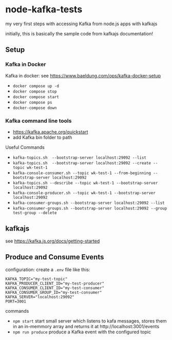 # node-kafka-tests

my very first steps with accessing Kafka from node.js apps with kafkajs

initially, this is basically the sample code from kafkajs documentation!

## Setup


### Kafka in Docker

Kafka in docker: see https://www.baeldung.com/ops/kafka-docker-setup

- `docker compose up -d`
- `docker compose stop`
- `docker compose start`
- `docker compose ps`
- `docker-compose down`

### Kafka command line tools


- https://kafka.apache.org/quickstart 
- add Kafka bin folder to path

Useful Commands

- `kafka-topics.sh  --bootstrap-server localhost:29092 --list`
- `kafka-topics.sh  --bootstrap-server localhost:29092 --create --topic wk-test-1`
- `kafka-console-consumer.sh --topic wk-test-1 --from-beginning --bootstrap-server localhost:29092`
- `kafka-topics.sh --describe --topic wk-test-1 --bootstrap-server localhost:29092`
- `kafka-console-producer.sh --topic wk-test-1 --bootstrap-server localhost:29092`
- `kafka-consumer-groups.sh --bootstrap-server localhost:29092 --list`
- `kafka-consumer-groups.sh --bootstrap-server localhost:29092 --group test-group --delete`

## kafkajs

see  https://kafka.js.org/docs/getting-started

## Produce and Consume Events

configuration: create a `.env` file like this:

```properties
KAFKA_TOPIC="my-test-topic"
KAFKA_PRODUCER_CLIENT_ID="my-test-producer"
KAFKA_CONSUMER_CLIENT_ID="my-test-consumer"
KAFKA_CONSUMER_GROUP_ID="my-test-consumer"
KAFKA_SERVER="localhost:29092"
PORT=3001
```

commands

- `npm start` start small server which listens to kafa messages, stores them in an in-memmory array and returns it at http://localhost:3001/events
- `npm run produce` produce a Kafka event with the configured topic
